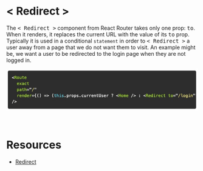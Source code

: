 # **< Redirect >**

The <kbd>< Redirect ></kbd> component from React Router takes only one prop: <kbd>to</kbd>. When it renders, it replaces the current URL with the value of its <kbd>to</kbd> prop. Typically it is used in a conditional `statement` in order to <kbd>< Redirect ></kbd> a user away from a page that we do not want them to visit. An example might be, we want a user to be redirected to the login page when they are not logged in. 

![alt text](./images/Screen&#32;Shot&#32;2020-02-11&#32;at&#32;1.jpg "Redirect Example")

&nbsp;

# **Resources**
  * [Redirect](https://reacttraining.com/react-router/web/api/Redirect)